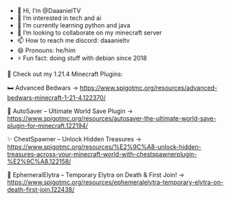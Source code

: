 - 👋 Hi, I’m @DaaanielTV
- 👀 I’m interested in tech and ai
- 🌱 I’m currently learning python and java
- 💞️ I’m looking to collaborate on my minecraft server
- 📫 How to reach me discord: daaanieltv
- 😄 Pronouns: he/him
- ⚡ Fun fact: doing stuff with debian since 2018

🔗 Check out my 1.21.4 Minecraft Plugins:

🛏️ Advanced Bedwars → https://www.spigotmc.org/resources/advanced-bedwars-minecraft-1-21-4.122370/

💾 AutoSaver – Ultimate World Save Plugin → https://www.spigotmc.org/resources/autosaver-the-ultimate-world-save-plugin-for-minecraft.122194/

✨ ChestSpawner – Unlock Hidden Treasures → https://www.spigotmc.org/resources/%E2%9C%A8-unlock-hidden-treasures-across-your-minecraft-world-with-chestspawnerplugin-%E2%9C%A8.122158/

🦋 EphemeralElytra – Temporary Elytra on Death & First Join! → https://www.spigotmc.org/resources/ephemeralelytra-temporary-elytra-on-death-first-join.122438/
<!---
DaaanielTV/DaaanielTV is a ✨ special ✨ repository because its `README.md` (this file) appears on your GitHub profile.
You can click the Preview link to take a look at your changes.
--->
